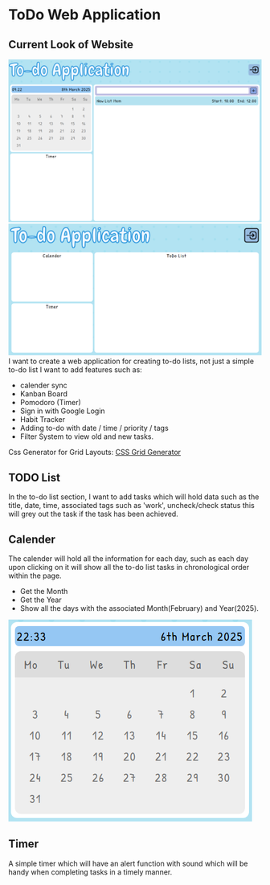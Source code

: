 # ToDo Web Application
## Current Look of Website
![Current Status of Website](public/images/current.png)
![Layout of WEBSITE](public/images/template.png)
I want to create a web application for creating to-do lists, not just a simple to-do list I want to add features such as:
- calender sync
- Kanban Board
- Pomodoro (Timer)
- Sign in with Google Login
- Habit Tracker
- Adding to-do with date / time / priority / tags
- Filter System to view old and new tasks.

Css Generator for Grid Layouts:
[CSS Grid Generator](https://cssgridgenerator.io/)

## TODO List
In the to-do list section, I want to add tasks which will hold data such as the title, date, time, associated tags such as 'work', uncheck/check status this will grey out the task if the task has been achieved.

## Calender
The calender will hold all the information for each day, such as each day upon clicking on it will show all the to-do list tasks in chronological order within the page.
- Get the Month
- Get the Year
- Show all the days with the associated Month(February) and Year(2025).
  
![Calender](public/images/calender.png)

## Timer
A simple timer which will have an alert function with sound which will be handy when completing tasks in a timely manner.